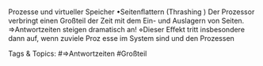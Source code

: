 Prozesse und virtueller Speicher
•Seitenﬂattern (Thrashing )
Der Prozessor verbringt einen Großteil der Zeit mit dem Ein- und Auslagern von Seiten.
⇒Antwortzeiten steigen dramatisch an!
⋄Dieser Eﬀekt tritt insbesondere dann auf, wenn zuviele Proz esse im System sind und den Prozessen

   Tags & Topics:
   #⇒Antwortzeiten
   #Großteil
